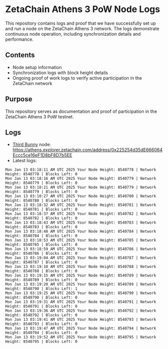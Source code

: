 # ZetaChain Athens 3 PoW Node Logs
This repository contains logs and proof that we have successfully set up and run a node on the ZetaChain Athens 3 network. The logs demonstrate continuous node operation, including synchronization details and performance.

## Contents
- Node setup information
- Synchronization logs with block height details
- Ongoing proof of work logs to verify active participation in the ZetaChain network

## Purpose
This repository serves as documentation and proof of participation in the ZetaChain Athens 3 PoW testnet.

## Logs

- [Third Bunny](https://thirdbunny.xyz/) node: https://athens.explorer.zetachain.com/address/0x225254d35dE666064Eccc5ce16eF1D8bF8D7b5EE
- Latest logs:
```
Mon Jan 13 03:18:11 AM UTC 2025 Your Node Height: 8540778 | Network Height: 8540778 | Blocks Left: 0
Mon Jan 13 03:18:16 AM UTC 2025 Your Node Height: 8540779 | Network Height: 8540779 | Blocks Left: 0
Mon Jan 13 03:18:21 AM UTC 2025 Your Node Height: 8540779 | Network Height: 8540779 | Blocks Left: 0
Mon Jan 13 03:18:27 AM UTC 2025 Your Node Height: 8540780 | Network Height: 8540780 | Blocks Left: 0
Mon Jan 13 03:18:32 AM UTC 2025 Your Node Height: 8540781 | Network Height: 8540781 | Blocks Left: 0
Mon Jan 13 03:18:37 AM UTC 2025 Your Node Height: 8540782 | Network Height: 8540782 | Blocks Left: 0
Mon Jan 13 03:18:43 AM UTC 2025 Your Node Height: 8540783 | Network Height: 8540783 | Blocks Left: 0
Mon Jan 13 03:18:48 AM UTC 2025 Your Node Height: 8540784 | Network Height: 8540784 | Blocks Left: 0
Mon Jan 13 03:18:53 AM UTC 2025 Your Node Height: 8540785 | Network Height: 8540785 | Blocks Left: 0
Mon Jan 13 03:18:59 AM UTC 2025 Your Node Height: 8540786 | Network Height: 8540786 | Blocks Left: 0
Mon Jan 13 03:19:04 AM UTC 2025 Your Node Height: 8540787 | Network Height: 8540787 | Blocks Left: 0
Mon Jan 13 03:19:10 AM UTC 2025 Your Node Height: 8540788 | Network Height: 8540788 | Blocks Left: 0
Mon Jan 13 03:19:15 AM UTC 2025 Your Node Height: 8540789 | Network Height: 8540789 | Blocks Left: 0
Mon Jan 13 03:19:20 AM UTC 2025 Your Node Height: 8540789 | Network Height: 8540790 | Blocks Left: 1
Mon Jan 13 03:19:25 AM UTC 2025 Your Node Height: 8540790 | Network Height: 8540790 | Blocks Left: 0
Mon Jan 13 03:19:31 AM UTC 2025 Your Node Height: 8540791 | Network Height: 8540791 | Blocks Left: 0
Mon Jan 13 03:19:36 AM UTC 2025 Your Node Height: 8540792 | Network Height: 8540792 | Blocks Left: 0
Mon Jan 13 03:19:41 AM UTC 2025 Your Node Height: 8540793 | Network Height: 8540793 | Blocks Left: 0
Mon Jan 13 03:19:47 AM UTC 2025 Your Node Height: 8540794 | Network Height: 8540794 | Blocks Left: 0
Mon Jan 13 03:19:52 AM UTC 2025 Your Node Height: 8540795 | Network Height: 8540795 | Blocks Left: 0
```
